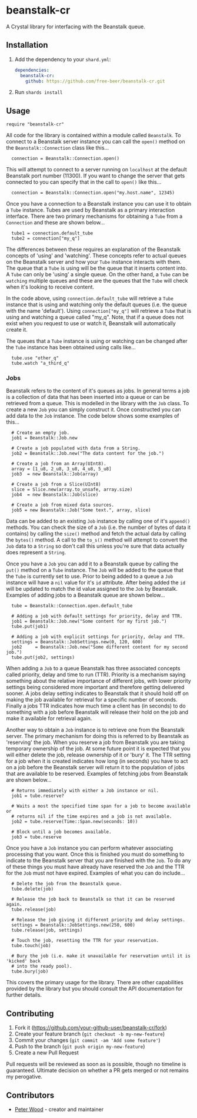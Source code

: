 # beanstalk-cr

A Crystal library for interfacing with the Beanstalk queue.

## Installation

1. Add the dependency to your `shard.yml`:

   ```yaml
   dependencies:
     beanstalk-cr:
       github: https://github.com/free-beer/beanstalk-cr.git
   ```

2. Run `shards install`

## Usage

```crystal
require "beanstalk-cr"
```

All code for the library is contained within a module called ```Beanstalk```.
To connect to a Beanstalk server instance you can call the ```open()``` method
on the ```Beanstalk::Connection``` class like this...

```crystal
  connection = Beanstalk::Connection.open()
```

This will attempt to connect to a server running on ```localhost``` at the
default Beanstalk port number (11300). If you want to change the server that
gets connected to you can specify that in the call to ```open()``` like
this...

```crystal
  connection = Beanstalk::Connection.open("my.host.name", 12345)
```

Once you have a connection to a Beanstalk instance you can use it to obtain a
```Tube``` instance. Tubes are used by Beanstalk as a primary interaction
interface. There are two primary mechanisms for obtaining a ```Tube``` from a
```Connection``` and these are shown below...

```crystal
  tube1 = connection.default_tube
  tube2 = connection["my_q"]
```

The differences between these requires an explanation of the Beanstalk concepts
of 'using' and 'watching'. These concepts refer to actual queues on the Beanstalk
server and how your ```Tube``` instance interacts with them. The queue that a
```Tube``` is using will be the queue that it inserts content into. A ```Tube```
can only be 'using' a single queue. On the other hand, a ```Tube``` can be
`watching` multiple queues and these are the queues that the ```Tube``` will
check when it's looking to receive content.

In the code above, using ```connection.default_tube``` will retrieve a ```Tube```
instance that is using and watching only the default queues (i.e. the queue
with the name 'default'). Using ```connection["my_q"]``` will retrieve a
```Tube``` that is using and watching a queue called "my_q". Note, that if a
queue does not exist when you request to use or watch it, Beanstalk will
automatically create it.

The queues that a ```Tube``` instance is using or watching can be changed after
the ```Tube``` instance has been obtained using calls like...

```crystal
  tube.use "other_q"
  tube.watch "a_third_q"
```

### Jobs

Beanstalk refers to the content of it's queues as jobs. In general terms a job
is a collection of data that has been inserted into a queue or can be retrieved
from a queue. This is modelled in the library with the ```Job``` class. To create
a new ```Job``` you can simply construct it. Once constructed you can add data to
the ```Job``` instance. The code below shows some examples of this...

```crystal
  # Create an empty job.
  job1 = Beanstalk::Job.new

  # Create a job populated with data from a String.
  job2 = Beanstalk::Job.new("The data content for the job.")

  # Create a job from an Array(UInt8).
  array = [1_u8, 2_u8, 3_u8, 4_u8, 5_u8]
  job3  = new Beanstalk::Job(array)

  # Create a job from a Slice(UInt8)
  slice = Slice.new(array.to_unsafe, array.size)
  job4  = new Beanstalk::Job(slice)

  # Create a job from mixed data sources.
  job5 = new Beanstalk::Job("Some text.", array, slice)
```

Data can be added to an existing ```Job``` instance by calling one of it's
```append()``` methods. You can check the size of a ```Job``` (i.e. the number of
bytes of data it contains) by calling the ```size()``` method and fetch the actual
data by calling the ```bytes()``` method. A call to the ```to_s()``` method will
attempt to convert the ```Job``` data to a ```String``` so don't call this unless
you're sure that data actually does represent a ```String```.

Once you have a ```Job``` you can add it to a Beanstalk queue by calling the
```put()``` method on a ```Tube``` instance. The ```Job``` will be added to the
queue that the ```Tube``` is currently set to use. Prior to being added to a
queue a ```Job``` instance will have a ```nil``` value for it's ```id```
attribute. After being added the ```id``` will be updated to match the id value
assigned to the ```Job``` by Beanstalk. Examples of adding jobs to a Beanstalk
queue are shown below...

```crystal
  tube = Beanstalk::Connection.open.default_tube

  # Adding a job with default settings for priority, delay and TTR.
  job1 = Beanstalk::Job.new("Some content for my first job.")
  tube.put(job1)

  # Adding a job with explicit settings for priority, delay and TTR.
  settings = Beanstalk::JobSettings.new(0, 120, 600)
  job2     = Beanstalk::Job.new("Some different content for my second job.")
  tube.put(job2, settings)
```

When adding a ```Job``` to a queue Beanstalk has three associated concepts called
priority, delay and time to run (TTR). Priority is a mechanism saying something
about the relative importance of different jobs, with lower priority settings being
considered more important and therefore getting delivered sooner. A jobs delay
setting indicates to Beanstalk that it should hold off on making the job available
for retrieval for a specific number of seconds. Finally a jobs TTR indicates how
much time a client has (in seconds) to do something with a job before Beanstalk will
release their hold on the job and make it available for retrieval again.

Another way to obtain a ```Job``` instance is to retrieve one from the Beanstalk
server. The primary mechanism for doing this is referred to by Beanstalk as
'reserving' the job. When you reserve a job from Beanstalk you are taking
temporary ownership of the job. At some future point it is expected that you
will either delete the job, release ownership of it or 'bury' it. The TTR setting
for a job when it is created indicates how long (in seconds) you have to act on
a job before the Beanstalk server will return it to the population of jobs that
are available to be reserved. Examples of fetching jobs from Beanstalk are shown
below...

```crystal
  # Returns immediately with either a Job instance or nil.
  job1 = tube.reserve?

  # Waits a most the specified time span for a job to become available or
  # returns nil if the time expires and a job is not available.
  job2 = tube.reserve(Time::Span.new(seconds: 10))

  # Block until a job becomes available.
  job3 = tube.reserve
```

Once you have a ```Job``` instance you can perform whatever associating processing
that you want. Once this is finished you must do something to indicate to the
Beanstalk server that you are finished with the ```Job```. To do any of these things
you must have already have reserved the ```Job``` and the TTR for the ```Job``` must
not have expired. Examples of what you can do include...

```crystal
  # Delete the job from the Beanstalk queue.
  tube.delete(job)

  # Release the job back to Beanstalk so that it can be reserved again.
  tube.release(job)

  # Release the job giving it different priority and delay settings.
  settings = Beanstalk::JobSettings.new(250, 600)
  tube.release(job, settings)

  # Touch the job, resetting the TTR for your reservation.
  tube.touch(job)

  # Bury the job (i.e. make it unavailable for reservation until it is 'kicked' back
  # into the ready pool).
  tube.bury(job)
```

This covers the primary usage for the library. There are other capabilities provided
by the library but you should consult the API documentation for further details.

## Contributing

1. Fork it (<https://github.com/your-github-user/beanstalk-cr/fork>)
2. Create your feature branch (`git checkout -b my-new-feature`)
3. Commit your changes (`git commit -am 'Add some feature'`)
4. Push to the branch (`git push origin my-new-feature`)
5. Create a new Pull Request

Pull requests will be reviewed as soon as is possible, though no timeline is
guaranteed. Ultimate decision on whether a PR gets merged or not remains my
perogative.

## Contributors

- [Peter Wood](https://github.com/free-beer) - creator and maintainer
